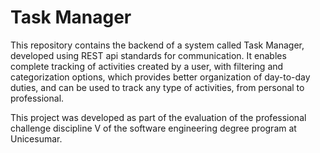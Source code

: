 # Task Manager

This repository contains the backend of a system called Task Manager, developed using REST api standards for communication. It enables complete tracking of activities created by a user, with filtering and categorization options, which provides better organization of day-to-day duties, and can be used to track any type of activities, from personal to professional.

This project was developed as part of the evaluation of the professional challenge discipline V of the software engineering degree program at Unicesumar.
